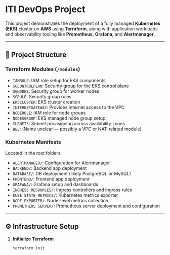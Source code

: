 # ITI DevOps Project

This project demonstrates the deployment of a fully managed **Kubernetes (EKS)** cluster on **AWS** using **Terraform**, along with application workloads and observability tooling like **Prometheus**, **Grafana**, and **Alertmanager**.

---

## 📁 Project Structure

### Terraform Modules (`/modules`)
- `IAMROLE`: IAM role setup for EKS components
- `SGCONTROLPLAN`: Security group for the EKS control plane
- `SGNODES`: Security group for worker nodes
- `SGRULE`: Security group rules
- `EKSCLUSTER`: EKS cluster creation
- `INTERNETGATEWAY`: Provides internet access to the VPC
- `NODEROLE`: IAM role for node groups
- `NODESGROUP`: EKS managed node group setup
- `SUBNETS`: Subnet provisioning across availability zones
- `BBC`: (Name unclear — possibly a VPC or NAT-related module)

### Kubernetes Manifests
Located in the root folders:
- `ALERTMANAGER/`: Configuration for Alertmanager
- `BACKEND/`: Backend app deployment
- `DATABASE/`: DB deployment (likely PostgreSQL or MySQL)
- `FRONTEND/`: Frontend app deployment
- `GRAFANA/`: Grafana setup and dashboards
- `INGRESS RESOURCES/`: Ingress controllers and ingress rules
- `KUBE STATE METRICS/`: Kubernetes metrics exporter
- `NODE EXPORTER/`: Node-level metrics collection
- `PROMETHEUS SERVER/`: Prometheus server deployment and configuration

---

## ⚙️ Infrastructure Setup

1. **Initialize Terraform**
   ```bash
   terraform init
